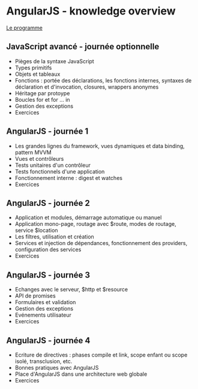 # AngularJS - knowledge overview

[Le programme](http://www.methotic.com/formation-angularjs)

## JavaScript avancé - journée optionnelle

- Pièges de la syntaxe JavaScript
- Types primitifs
- Objets et tableaux
- Fonctions : portée des déclarations, les fonctions internes, syntaxes de déclaration et d'invocation, closures, wrappers anonymes
- Héritage par protoype
- Boucles for et for ... in
- Gestion des exceptions
- Exercices

## AngularJS - journée 1

- Les grandes lignes du framework, vues dynamiques et data binding, pattern MVVM
- Vues et contrôleurs
- Tests unitaires d'un contrôleur
- Tests fonctionnels d'une application
- Fonctionnement interne : digest et watches
- Exercices

## AngularJS - journée 2

- Application et modules, démarrage automatique ou manuel
- Application mono-page, routage avec $route, modes de routage, service $location
- Les filtres, utilisation et création
- Services et injection de dépendances, fonctionnement des providers, configuration des services
- Exercices

## AngularJS - journée 3

- Echanges avec le serveur, $http et $resource
- API de promises
- Formulaires et validation
- Gestion des exceptions
- Evénements utilisateur
- Exercices

## AngularJS - journée 4

- Ecriture de directives : phases compile et link, scope enfant ou scope isolé, transclusion, etc.
- Bonnes pratiques avec AngularJS
- Place d'AngularJS dans une architecture web globale
- Exercices
